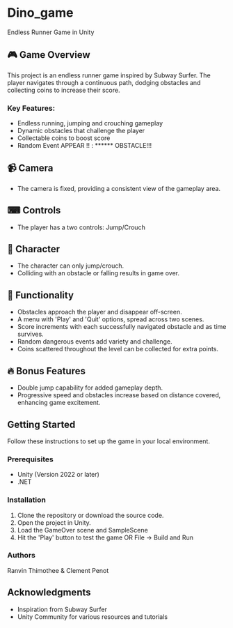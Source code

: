 # Dino_game

Endless Runner Game in Unity

## 🎮 Game Overview
This project is an endless runner game inspired by Subway Surfer. The player navigates through a continuous path, dodging obstacles and collecting coins to increase their score.

### Key Features:
- Endless running, jumping and crouching gameplay
- Dynamic obstacles that challenge the player
- Collectable coins to boost score
- Random Event APPEAR !! : ****** OBSTACLE!!!

## 📹 Camera
- The camera is fixed, providing a consistent view of the gameplay area.

## ⌨ Controls
- The player has a two controls: Jump/Crouch

## 👾 Character
- The character can only jump/crouch.
- Colliding with an obstacle or falling results in game over.

## 📝 Functionality
- Obstacles approach the player and disappear off-screen.
- A menu with 'Play' and 'Quit' options, spread across two scenes.
- Score increments with each successfully navigated obstacle and as time survives.
- Random dangerous events add variety and challenge.
- Coins scattered throughout the level can be collected for extra points.

## 🔥 Bonus Features
- Double jump capability for added gameplay depth.
- Progressive speed and obstacles increase based on distance covered, enhancing game excitement.

## Getting Started
Follow these instructions to set up the game in your local environment.

### Prerequisites
- Unity (Version 2022 or later)
- .NET

### Installation
1. Clone the repository or download the source code.
2. Open the project in Unity.
3. Load the GameOver scene and SampleScene
4. Hit the 'Play' button to test the game OR File -> Build and Run

### Authors
Ranvin Thimothee & Clement Penot

## Acknowledgments
- Inspiration from Subway Surfer
- Unity Community for various resources and tutorials

